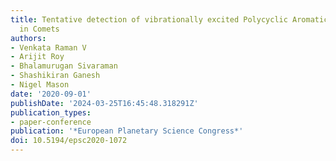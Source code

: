 ```yaml
---
title: Tentative detection of vibrationally excited Polycyclic Aromatic Hydrocarbons
  in Comets
authors:
- Venkata Raman V
- Arijit Roy
- Bhalamurugan Sivaraman
- Shashikiran Ganesh
- Nigel Mason
date: '2020-09-01'
publishDate: '2024-03-25T16:45:48.318291Z'
publication_types:
- paper-conference
publication: '*European Planetary Science Congress*'
doi: 10.5194/epsc2020-1072
---
```

